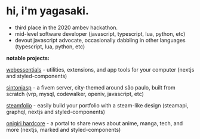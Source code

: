 # hi, i'm yagasaki.
- third place in the 2020 ambev hackathon.
- mid-level software developer (javascript, typescript, lua, python, etc)
- devout javascript advocate, occasionally dabbling in other languages (typescript, lua, python, etc)

**notable projects:**

[webessentials](https://webessentials.vercel.app) - utilities, extensions, and app tools for your computer (nextjs and styled-components)

[sintoniasp](https://sintoniasp.vercel.app) - a fivem server, city-themed around são paulo, built from scratch (vrp, mysql, codewalker, openiv, javascript, etc)

[steamfolio](https://steamfolio.vercel.app) - easily build your portfolio with a steam-like design (steamapi, graphql, nextjs and styled-components)

[onigiri hardcore](https://onigirihardcore.vercel.app) - a portal to share news about anime, manga, tech, and more (nextjs, marked and styled-components)
